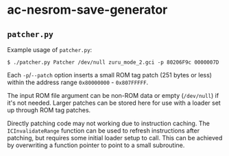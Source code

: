 # ac-nesrom-save-generator

## `patcher.py`

Example usage of `patcher.py`:

    $ ./patcher.py Patcher /dev/null zuru_mode_2.gci -p 80206F9c 0000007D

Each `-p`/`--patch` option inserts a small ROM tag patch (251 bytes or less) within
the address range `0x80000000` - `0x807FFFFF`.

The input ROM file argument can be non-ROM data or empty (`/dev/null`) if it's not needed.
Larger patches can be stored here for use with a loader set up through ROM tag patches.

Directly patching code may not working due to instruction caching.
The `ICInvalidateRange` function can be used to refresh instructions after patching, but
requires some initial loader setup to call. This can be achieved by overwriting a function
pointer to point to a small subroutine.
